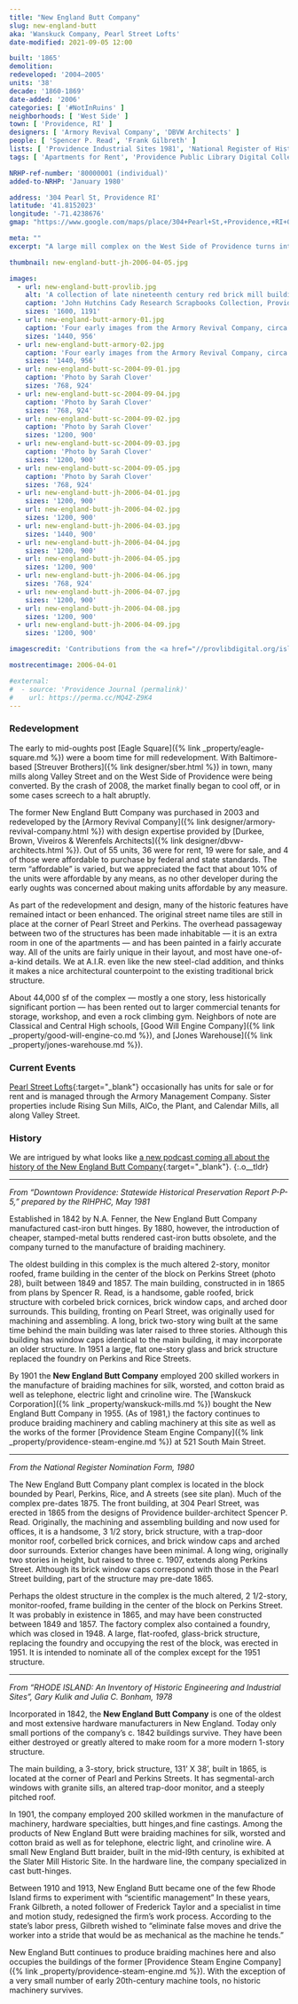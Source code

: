 ```yaml
---
title: "New England Butt Company"
slug: new-england-butt
aka: 'Wanskuck Company, Pearl Street Lofts'
date-modified: 2021-09-05 12:00

built: '1865'
demolition:
redeveloped: '2004–2005'
units: '38'
decade: '1860-1869'
date-added: '2006'
categories: [ '#NotInRuins' ]
neighborhoods: [ 'West Side' ]
town: [ 'Providence, RI' ]
designers: [ 'Armory Revival Company', 'DBVW Architects' ]
people: [ 'Spencer P. Read', 'Frank Gilbreth' ]
lists: [ 'Providence Industrial Sites 1981', 'National Register of Historic Places', 'Inventory of Historic Engineering & Industrial Sites 1978' ]
tags: [ 'Apartments for Rent', 'Providence Public Library Digital Collections' ]

NRHP-ref-number: '80000001 (individual)'
added-to-NRHP: 'January 1980'

address: '304 Pearl St, Providence RI'
latitude: '41.8152023'
longitude: '-71.4238676'
gmap: "https://www.google.com/maps/place/304+Pearl+St,+Providence,+RI+02907/@41.8152023,-71.4238676,17z/data=!3m1!4b1!4m5!3m4!1s0x89e445713ce7d165:0xde7e593c54e553ee!8m2!3d41.8151983!4d-71.4216789"

meta: ""
excerpt: "A large mill complex on the West Side of Providence turns into residential lofts at the beginning of the boom"

thumbnail: new-england-butt-jh-2006-04-05.jpg

images:
  - url: new-england-butt-provlib.jpg
    alt: 'A collection of late nineteenth century red brick mill buildings. The oldest of the bunch is a four story gable with monitor roof structure connected via 2nd story footbridge to a pier and spandrel flat roof building with large rectangular windows'
    caption: 'John Hutchins Cady Research Scrapbooks Collection, Providence Public Library'
    sizes: '1600, 1191'
  - url: new-england-butt-armory-01.jpg
    caption: 'Four early images from the Armory Revival Company, circa 2002'
    sizes: '1440, 956'
  - url: new-england-butt-armory-02.jpg
    caption: 'Four early images from the Armory Revival Company, circa 2002'
    sizes: '1440, 956'
  - url: new-england-butt-sc-2004-09-01.jpg
    caption: 'Photo by Sarah Clover'
    sizes: '768, 924'
  - url: new-england-butt-sc-2004-09-04.jpg
    caption: 'Photo by Sarah Clover'
    sizes: '768, 924'
  - url: new-england-butt-sc-2004-09-02.jpg
    caption: 'Photo by Sarah Clover'
    sizes: '1200, 900'
  - url: new-england-butt-sc-2004-09-03.jpg
    caption: 'Photo by Sarah Clover'
    sizes: '1200, 900'
  - url: new-england-butt-sc-2004-09-05.jpg
    caption: 'Photo by Sarah Clover'
    sizes: '768, 924'
  - url: new-england-butt-jh-2006-04-01.jpg
    sizes: '1200, 900'
  - url: new-england-butt-jh-2006-04-02.jpg
    sizes: '1200, 900'
  - url: new-england-butt-jh-2006-04-03.jpg
    sizes: '1440, 900'
  - url: new-england-butt-jh-2006-04-04.jpg
    sizes: '1200, 900'
  - url: new-england-butt-jh-2006-04-05.jpg
    sizes: '1200, 900'
  - url: new-england-butt-jh-2006-04-06.jpg
    sizes: '768, 924'
  - url: new-england-butt-jh-2006-04-07.jpg
    sizes: '1200, 900'
  - url: new-england-butt-jh-2006-04-08.jpg
    sizes: '1200, 900'
  - url: new-england-butt-jh-2006-04-09.jpg
    sizes: '1200, 900'

imagescredit: 'Contributions from the <a href="//provlibdigital.org/islandora/object/islandora%3A5054" target="_blank">John Hutchins Cady Research Scrapbooks Collection</a> and Sarah Clover'

mostrecentimage: 2006-04-01

#external:
#  - source: 'Providence Journal (permalink)'
#    url: https://perma.cc/MQ4Z-Z9K4
---
```


### Redevelopment

The early to mid-oughts post [Eagle Square]({% link _property/eagle-square.md %}) were a boom time for mill redevelopment. With Baltimore-based [Streuver Brothers]({% link designer/sber.html %}) in town, many mills along Valley Street and on the West Side of Providence were being converted. By the crash of 2008, the market finally began to cool off, or in some cases screech to a halt abruptly. 

The former New England Butt Company was purchased in 2003 and redeveloped by the [Armory Revival Company]({% link designer/armory-revival-company.html %}) with design expertise provided by [Durkee, Brown, Viveiros & Werenfels Architects]({% link designer/dbvw-architects.html %}). Out of 55 units, 36 were for rent, 19 were for sale, and 4 of those were affordable to purchase by federal and state standards. The term “affordable” is varied, but we appreciated the fact that about 10% of the units were affordable by any means, as no other developer during the early oughts was concerned about making units affordable by any measure.

As part of the redevelopment and design, many of the historic features have remained intact or been enhanced. The original street name tiles are still in place at the corner of Pearl Street and Perkins. The overhead passageway between two of the structures has been made inhabitable — it is an extra room in one of the apartments — and has been painted in a fairly accurate way. All of the units are fairly unique in their layout, and most have one-of-a-kind details. We at <span class="abbr">A.I.R.</span> even like the new steel-clad addition, and thinks it makes a nice architectural counterpoint to the existing traditional brick structure.

About 44,000 sf of the complex — mostly a one story, less historically significant portion — has been rented out to larger commercial tenants for storage, workshop, and even a rock climbing gym. Neighbors of note are Classical and Central High schools, [Good Will Engine Company]({% link _property/good-will-engine-co.md %}), and [Jones Warehouse]({% link _property/jones-warehouse.md %}).


### Current Events

[Pearl Street Lofts](http://armorymanagement.com/pearl-street-lofts/){:target="_blank"} occasionally has units for sale or for rent and is managed through the Armory Management Company. Sister properties include Rising Sun Mills, AlCo, the Plant, and Calendar Mills, all along Valley Street.


### History

We are intrigued by what looks like [a new podcast coming all about the history of the New England Butt Company](http://www.nebuttco.com){:target="_blank"}.
{:.o__tldr}

***

_From “Downtown Providence: Statewide Historical Preservation Report P-P-5,” prepared by the RIHPHC, May 1981_

Established in 1842 by N.A. Fenner, the New England Butt Company manufactured cast-iron butt hinges. By 1880, however, the introduction of cheaper, stamped-metal butts rendered cast-iron butts obsolete, and the company turned to the manufacture of braiding machinery.

The oldest building in this complex is the much altered 2-story, monitor roofed, frame building in the center of the block on Perkins Street (photo 28), built between 1849 and 1857. The main building, constructed in in 1865 from plans by Spencer R. Read, is a handsome, gable roofed, brick structure with corbeled brick cornices, brick window caps, and arched door surrounds. This building, fronting on Pearl Street, was originally used for machining and assembling. A long, brick two-story wing built at the same time behind the main building was later raised to three stories. Although this building has window caps identical to the main building, it may incorporate an older structure. In 1951 a large, flat one-story glass and brick structure replaced the foundry on Perkins and Rice Streets.

By 1901 the **New England Butt Company** employed 200 skilled workers in the manufacture of braiding machines for silk, worsted, and cotton braid as well as telephone, electric light and crinoline wire. The [Wanskuck Corporation]({% link _property/wanskuck-mills.md %}) bought the New England Butt Company in 1955. (As of 1981,) the factory continues to produce braiding machinery and cabling machinery at this site as well as the works of the former [Providence Steam Engine Company]({% link _property/providence-steam-engine.md %}) at 521 South Main Street.

***

_From the National Register Nomination Form, 1980_

The New England Butt Company plant complex is located in the block bounded by Pearl, Perkins, Rice, and A streets (see site plan). Much of the complex pre-dates 1875. The front building, at 304 Pearl Street, was erected in 1865 from the designs of Providence builder-architect Spencer P. Read. Originally, the machining and assembling building and now used for offices, it is a handsome, 3 1/2 story, brick structure, with a trap-door monitor roof, corbelled brick cornices, and brick window caps and arched door surrounds. Exterior changes have been minimal. A long wing, originally two stories in height, but raised to three c. 1907, extends along Perkins Street. Although its brick window caps correspond with those in the Pearl Street building, part of the structure may pre-date 1865. 

Perhaps the oldest structure in the complex is the much altered, 2 1/2-story, monitor-roofed, frame building in the center of the block on Perkins Street. It was probably in existence in 1865, and may have been constructed between 1849 and 1857. The factory complex also contained a foundry, which was closed in 1948. A large, flat-roofed, glass-brick structure, replacing the foundry and occupying the rest of the block, was erected in 1951. It is intended to nominate all of the complex except for the 1951 structure.

***

_From “RHODE ISLAND: An Inventory of Historic Engineering and Industrial Sites”, Gary Kulik and Julia C. Bonham, 1978_

Incorporated in 1842, the **New England Butt Company** is one of the oldest and most extensive hardware manufacturers in New England. Today only small portions of the company’s c. 1842 buildings survive. They have been either destroyed or greatly altered to make room for a more modern 1-story structure. 

The main building, a 3-story, brick structure, 131’ X 38’, built in 1865, is located at the corner of Pearl and Perkins Streets. It has segmental-arch windows with granite sills, an altered trap-door monitor, and a steeply pitched roof.

In 1901, the company employed 200 skilled workmen in the manufacture of machinery, hardware specialties, butt hinges,and fine castings. Among the products of New England Butt were braiding machines for silk, worsted and cotton braid as well as for telephone, electric light, and crinoline wire. A small New England Butt braider, built in the mid-l9th century, is exhibited at the Slater Mill Historic Site. In the hardware line, the company specialized in cast butt-hinges. 

Between 1910 and 1913, New England Butt became one of the few Rhode Island firms to experiment with “scientific management” In these years, Frank Gilbreth, a noted follower of Frederick Taylor and a specialist in time and motion study, redesigned the firm’s work process. According to the state’s labor press, Gilbreth wished to “eliminate false moves and drive the worker into a stride that would be as mechanical as the machine he tends.” 

New England Butt continues to produce braiding machines here and also occupies the buildings of the former [Providence Steam Engine Company]({% link _property/providence-steam-engine.md %}). With the exception of a very small number of early 20th-century machine tools, no historic machinery survives.
